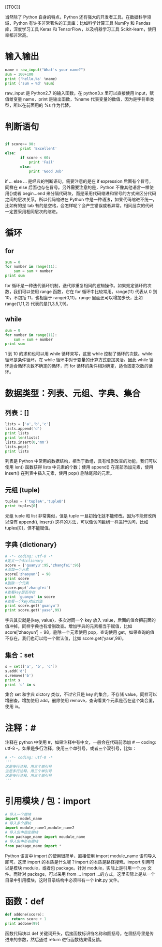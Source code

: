 [[TOC]]

当然除了 Python 自身的特点，Python 还有强大的开发者工具。在数据科学领域，Python 有许多非常著名的工具库：比如科学计算工具 NumPy 和 Pandas 库，深度学习工具 Keras 和 TensorFlow，以及机器学习工具 Scikit-learn，使用率都非常高。

# 输入输出
```python
name = raw_input("What's your name?")
sum = 100+100
print ('hello,%s' %name)
print ('sum = %d' %sum)
```
raw_input 是 Python2.7 的输入函数，在 python3.x 里可以直接使用 input，赋值给变量 name，print 是输出函数，%name 代表变量的数值，因为是字符串类型，所以在前面用的 %s 作为代替。
# 判断语句
```python

if score>= 90:
       print 'Excellent'
else:
       if score < 60:
           print 'Fail'
       else:
           print 'Good Job'
```
if … else … 是经典的判断语句，需要注意的是在 if expression 后面有个冒号，同样在 else 后面也存在冒号。另外需要注意的是，Python 不像其他语言一样使用{}或者 begin…end 来分隔代码块，而是采用代码缩进和冒号的方式来区分代码之间的层次关系。所以代码缩进在 Python 中是一种语法，如果代码缩进不统一，比如有的是 tab 有的是空格，会怎样呢？会产生错误或者异常。相同层次的代码一定要采用相同层次的缩进。
# 循环
## for
```python
sum = 0
for number in range(11):
    sum = sum + number
print sum
```
for 循环是一种迭代循环机制，迭代即重复相同的逻辑操作。如果规定循环的次数，我们可以使用 range 函数，它在 for 循环中比较常用。range(11) 代表从 0 到 10，不包括 11，也相当于 range(0,11)，range 里面还可以增加步长，比如 range(1,11,2) 代表的是[1,3,5,7,9]。

## while
```python
sum = 0
for number in range(11):
    sum = sum + number
print sum
```
1 到 10 的求和也可以用 while 循环来写，这里 while 控制了循环的次数。while 循环是条件循环，在 while 循环中对于变量的计算方式更加灵活。因此 while 循环适合循环次数不确定的循环，而 for 循环的条件相对确定，适合固定次数的循环。

# 数据类型：列表、元组、字典、集合
## 列表：[]
```python
lists = ['a','b','c']
lists.append('d')
print lists
print len(lists)
lists.insert(0,'mm')
lists.pop()
print lists
```
列表是 Python 中常用的数据结构，相当于数组，具有增删改查的功能，我们可以使用 len() 函数获得 lists 中元素的个数；使用 append() 在尾部添加元素，使用 insert() 在列表中插入元素，使用 pop() 删除尾部的元素。

## 元组 (tuple)
```python
tuples = ('tupleA','tupleB')
print tuples[0]
```
元组 tuple 和 list 非常类似，但是 tuple 一旦初始化就不能修改。因为不能修改所以没有 append(), insert() 这样的方法，可以像访问数组一样进行访问，比如 tuples[0]，但不能赋值。

## 字典 {dictionary}
```python
# -*- coding: utf-8 -*
#定义一个dictionary
score = {'guanyu':95,'zhangfei':96}
#添加一个元素
score['zhaoyun'] = 98
print score
#删除一个元素
score.pop('zhangfei')
#查看key是否存在
print 'guanyu' in score
#查看一个key对应的值
print score.get('guanyu')
print score.get('yase',99)
```
字典其实就是{key, value}，多次对同一个 key 放入 value，后面的值会把前面的值冲掉，同样字典也有增删改查。增加字典的元素相当于赋值，比如 score[‘zhaoyun’] = 98，删除一个元素使用 pop，查询使用 get，如果查询的值不存在，我们也可以给一个默认值，比如 score.get(‘yase’,99)。
## 集合：set
```python
s = set(['a', 'b', 'c'])
s.add('d')
s.remove('b')
print s
print 'c' in s
```
集合 set 和字典 dictory 类似，不过它只是 key 的集合，不存储 value。同样可以增删查，增加使用 add，删除使用 remove，查询看某个元素是否在这个集合里，使用 in。

# 注释：#
注释在 python 中使用 #，如果注释中有中文，一般会在代码前添加 # -- coding: utf-8 -。如果是多行注释，使用三个单引号，或者三个双引号，比如：
```python
# -*- coding: utf-8 -*
'''
这是多行注释，用三个单引号
这是多行注释，用三个单引号 
这是多行注释，用三个单引号
'''
```

# 引用模块 / 包：import
```python
# 导入一个模块
import model_name
# 导入多个模块
import module_name1,module_name2
# 导入包中指定模块 
from package_name import moudule_name
# 导入包中所有模块 
from package_name import *
```
Python 语言中 import 的使用很简单，直接使用 import module_name 语句导入即可。这里 import 的本质是什么呢？import 的本质是路径搜索。import 引用可以是模块 module，或者包 package。针对 module，实际上是引用一个.py 文件。而针对 package，可以采用 from … import …的方式，这里实际上是从一个目录中引用模块，这时目录结构中必须带有一个 __init__.py 文件。

# 函数：def
```python
def addone(score):
   return score + 1
print addone(99)
```
函数代码块以 def 关键词开头，后接函数标识符名称和圆括号，在圆括号里是传进来的参数，然后通过 return 进行函数结果得反馈。

